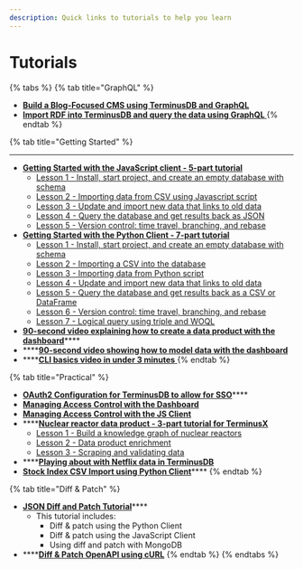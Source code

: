 ```yaml
---
description: Quick links to tutorials to help you learn
---
```


# Tutorials

{% tabs %}
{% tab title="GraphQL" %}
* ****[**Build a Blog-Focused CMS using TerminusDB and GraphQL**](https://github.com/terminusdb/terminusdb-tutorials/blob/master/terminusBlog)****
* ****[**Import RDF into TerminusDB and query the data using GraphQL** ](https://github.com/terminusdb/terminusdb-tutorials/blob/master/star-wars)****
{% endtab %}

{% tab title="Getting Started" %}
****

* ****[**Getting Started with the JavaScript client - 5-part tutorial**](https://github.com/terminusdb/terminusdb-tutorials/tree/master/getting\_started/javascript-client)****
  * [Lesson 1 - Install, start project, and create an empty database with schema](https://github.com/terminusdb/terminusdb-tutorials/blob/master/getting\_started/javascript-client/lesson\_1.md)
  * [Lesson 2 - Importing data from CSV using Javascript script](https://github.com/terminusdb/terminusdb-tutorials/blob/master/getting\_started/javascript-client/lesson\_2.md)
  * [Lesson 3 - Update and import new data that links to old data](https://github.com/terminusdb/terminusdb-tutorials/blob/master/getting\_started/javascript-client/lesson\_3.md)
  * [Lesson 4 - Query the database and get results back as JSON](https://github.com/terminusdb/terminusdb-tutorials/blob/master/getting\_started/javascript-client/lesson\_4.md)
  * [Lesson 5 - Version control: time travel, branching, and rebase](https://github.com/terminusdb/terminusdb-tutorials/blob/master/getting\_started/javascript-client/lesson\_5.md)
* ****[**Getting Started with the Python Client - 7-part tutorial**](https://github.com/terminusdb/terminusdb-tutorials/blob/master/getting\_started/python-client/README.md)****
  * [Lesson 1 - Install, start project, and create an empty database with schema](https://github.com/terminusdb/terminusdb-tutorials/blob/master/getting\_started/python-client/lesson\_1.md)
  * [Lesson 2 - Importing a CSV into the database](https://github.com/terminusdb/terminusdb-tutorials/blob/master/getting\_started/python-client/lesson\_2.md)
  * [Lesson 3 - Importing data from Python script](https://github.com/terminusdb/terminusdb-tutorials/blob/master/getting\_started/python-client/lesson\_3.md)
  * [Lesson 4 - Update and import new data that links to old data](https://github.com/terminusdb/terminusdb-tutorials/blob/master/getting\_started/python-client/lesson\_4.md)
  * [Lesson 5 - Query the database and get results back as a CSV or DataFrame](https://github.com/terminusdb/terminusdb-tutorials/blob/master/getting\_started/python-client/lesson\_5.md)
  * [Lesson 6 - Version control: time travel, branching, and rebase](https://github.com/terminusdb/terminusdb-tutorials/blob/master/getting\_started/python-client/lesson\_6.md)
  * [Lesson 7 - Logical query using triple and WOQL](https://github.com/terminusdb/terminusdb-tutorials/blob/master/getting\_started/python-client/lesson\_7.md)
* [**90-second video explaining how to create a data product with the dashboard**](https://youtu.be/LDvEqx9Y7oA)****
* ****[**90-second video showing how to model data with the dashboard**](https://youtu.be/YQaiRJkmKW8)
* ****[**CLI basics video in under 3 minutes** ](https://terminusdb.com/blog/command-line-interface-demo/)
{% endtab %}

{% tab title="Practical" %}


* [**OAuth2 Configuration for TerminusDB to allow for SSO**](https://terminusdb.com/blog/oauth2-configuration-for-sso/)****
* ****[**Managing Access Control with the Dashboard**](../guides/how-to-guides/use-the-terminusdb-local-dashboard/manage-access-control.md)****
* ****[**Managing Access Control with the JS Client**](https://terminusdb.github.io/terminusdb-access-control/#/README)****
* ****[**Nuclear reactor data product - 3-part tutorial for TerminusX**](https://github.com/terminusdb/terminusdb-tutorials/tree/master/nuclear)
  * [Lesson 1 - Build a knowledge graph of nuclear reactors](https://github.com/terminusdb/terminusdb-tutorials/blob/master/nuclear/nuclear.md)
  * [Lesson 2 - Data product enrichment](https://github.com/terminusdb/terminusdb-tutorials/blob/master/nuclear/enrichment.md)
  * [Lesson 3 - Scraping and validating data](https://github.com/terminusdb/terminusdb-tutorials/blob/master/nuclear/scraping.md)
* ****[**Playing about with Netflix data in TerminusDB**](https://github.com/terminusdb/terminusdb-tutorials/blob/master/netflix/Netflix%20Tutorial.ipynb)
* [**Stock Index CSV Import using Python Client**](https://github.com/terminusdb/terminusdb-tutorials/tree/master/stock\_index)****
{% endtab %}

{% tab title="Diff & Patch" %}


* [**JSON Diff and Patch Tutorial**](https://github.com/terminusdb/terminusdb-tutorials/tree/master/diff\_patch)****
  * This tutorial includes:
    * Diff & patch using the Python Client
    * Diff & patch using the JavaScript Client
    * Using diff and patch with MongoDB
* ****[**Diff & Patch OpenAPI using cURL**](https://terminusdb.com/blog/open-api-for-json-diff-and-patch/)&#x20;
{% endtab %}
{% endtabs %}
